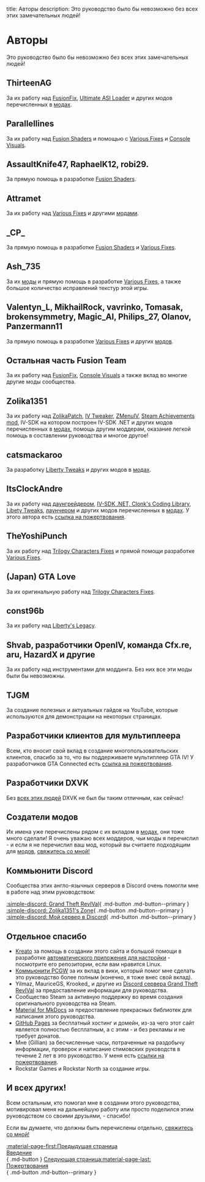 title: Авторы
description: Это руководство было бы невозможно без всех этих замечательных людей!

# Авторы
Это руководство было бы невозможно без всех этих замечательных людей!

## ThirteenAG
За их работу над [FusionFix](essential-modding/fusionfix.md), [Ultimate ASI Loader](../mod-dependencies/#ultimate-asi-loader) и других модов перечисленных в [модах](extras/mods.md).

## Parallellines
За их работу над [Fusion Shaders](essential-modding/fusionfix.md) и помощью с [Various Fixes](extras/mods.md) и [Console Visuals](essential-modding/consolevisuals.md).

## AssaultKnife47, RaphaelK12, robi29.
За прямую помощь в разработке [Fusion Shaders](essential-modding/fusionfix.md).

## Attramet
За их работу над [Various Fixes](essential-modding/variousfixes.md) и другими [модами](extras/mods.md).

## \_CP_
За прямую помощь в разработке [Fusion Shaders](essential-modding/fusionfix.md) и [Various Fixes](essential-modding/variousfixes.md).

## Ash_735
За их [моды](extra/mods.md) и прямую помощь в разработке [Various Fixes](essential-modding/variousfixes.md), а также большое количество исправлений текстур этой игры.

## Valentyn_L, MikhailRock, vavrinko, Tomasak, brokensymmetry, Magic_Al, Philips_27, Olanov, Panzermann11
За прямую помощь в разработке [Various Fixes](essential-modding/variousfixes.md) и других [модов](extras/mods.md).

## Остальная часть Fusion Team
За их работу над [FusionFix](essential-modding/fusionfix.md), [Console Visuals](essential-modding/consolevisuals.md) а также вклад во многие другие моды сообщества.

## Zolika1351
За их работу над [ZolikaPatch](essential-modding/zolikapatch.md), [IV Tweaker](../extras/modloading/#iv-tweaker),  [ZMenuIV](../extras/trainers/#zmenuiv), [Steam Achievements mod](https://zolika1351.pages.dev/mods/ivsteamachievements), IV-SDK на котором построен IV-SDK .NET и других модов перечисленных в [модах](extras/mods.md), помощь другим моддерам, оказание легкой помощь в составлении руководства и многое другое!

## catsmackaroo
За разработку [Liberty Tweaks](essential-modding/libertytweaks.md) и других модов в [модах](extras/mods.md).

## ItsClockAndre
За их работу над [даунгрейдером](downgrading.md), [IV-SDK .NET, Clonk's Coding Library](../mod-dependencies/#iv-sdk-net), [Libety Tweaks](essential-modding/libertytweaks.md), [лаунчером](extras/launcher.md) и других модов перечисленных в [модах](extras/mods.md). У этого автора есть [ссылка на пожертвования](support.md).

## TheYoshiPunch
За их работу над [Trilogy Characters Fixes](essential-modding/charactersfixes.md) и прямой помощи разработке [Various Fixes](essential-modding/variousfixes.md).

## (Japan) GTA Love
За их оригинальную работу над [Trilogy Characters Fixes](essential-modding/charactersfixes.md).

## const96b
За их работу над [Liberty's Legacy](../extras/trainers/#libertys-legacy).

## Shvab, разработчики OpenIV, команда Cfx.re, aru, HazardX и другие
За их работу над инструментами для моддинга. Без них все эти моды были бы невозможны.

## TJGM
За создание полезных и актуальных гайдов на YouTube, которые используются для демонстрации на некоторых страницах.

## Разработчики клиентов для мультиплеера
Всем, кто вносит свой вклад в создание многопользовательских клиентов, спасибо за то, что вы поддерживаете мультиплеер GTA IV! У разработчиков GTA Connected есть [ссылка на пожертвования](support.md).

## Разработчики DXVK
Без [всех этих людей](https://github.com/doitsujin/dxvk/graphs/contributors) DXVK не был бы таким отличным, как сейчас!

## Создатели модов
Их имена уже перечислены рядом с их вкладом в [модах](extras/mods.md), они тоже много сделали! Я очень уважаю всех моддеров, чьи моды я перечислил - и если я не перечислил ваш мод, который вы считаете подходящим для [модов](extras/mods.md), [свяжитесь со мной!](contact-me.md)

## Коммьюнити Discord
Сообщества этих англо-язычных серверов в Discord очень помогли мне в работе над этим руководством:

[:simple-discord: Grand Theft RevIVal](https://discord.gg/Wn5eCWGcpb){ .md-button .md-button--primary } [:simple-discord: Zolika1351's Zone](https://discord.gg/KTxxZcNxCc){ .md-button .md-button--primary } [:simple-discord: Мой сервер в Discord](https://discord.gg/zwmsQqExbQ){ .md-button .md-button--primary }

## Отдельное спасибо
* [Kreato](https://github.com/kreatoo) за помощь в создании этого сайта и большой помощи в разработке [автоматического приложения для настройки](../optimization/#setup-utility) - посмотрите его репозитории, если вам нравится Linux.
* [Коммьюнити PCGW](https://www.pcgamingwiki.com/wiki/Grand_Theft_Auto_IV) за их вклад в вики, который помог мне сделать это руководство более полным (конечно, я тоже внес свой вклад).
* Yilmaz, MauriceGS, Krooked_ и другие из [Discord сервера Grand Theft RevIVal](https://discord.gg/Wn5eCWGcpb) за предоставление информации для руководства.
* Сообщество Steam за активную поддержку во время создания оригинального руководства на Steam.
* [Material for MkDocs](https://squidfunk.github.io/mkdocs-material/) за предоставление прекрасных библиотек для написания этого руководства.
* [GitHub Pages](https://pages.github.com/) за бесплатный хостинг и домейн, из-за чего этот сайт является полностью бесплатным, а с этим - и без рекламы и не требует донатов.
* Мне (Gillian) за бесчисленные часы, потраченные на раздобычу информации, проверок и написание стимовских руководств в течение 2 лет в это руководство. У меня есть [ссылки на пожертвования](support.md).
* Rockstar Games и Rockstar North за создание игры.

## И всех других!
Всем остальным, кто помогал мне в создании этого руководства, мотивировал меня на дальнейшую работу или просто поделился этим руководством со своими друзьями, - спасибо!

Если вы думаете, что должны быть перечислены отдельно, [свяжитесь со мной!](contact-me.md)

[:material-page-first:Предыдущая страница <br>Введение</br>](index.md){ .md-button } [Следующая страница:material-page-last: <br>Пожертвования</br>](support.md){ .md-button .md-button--primary }